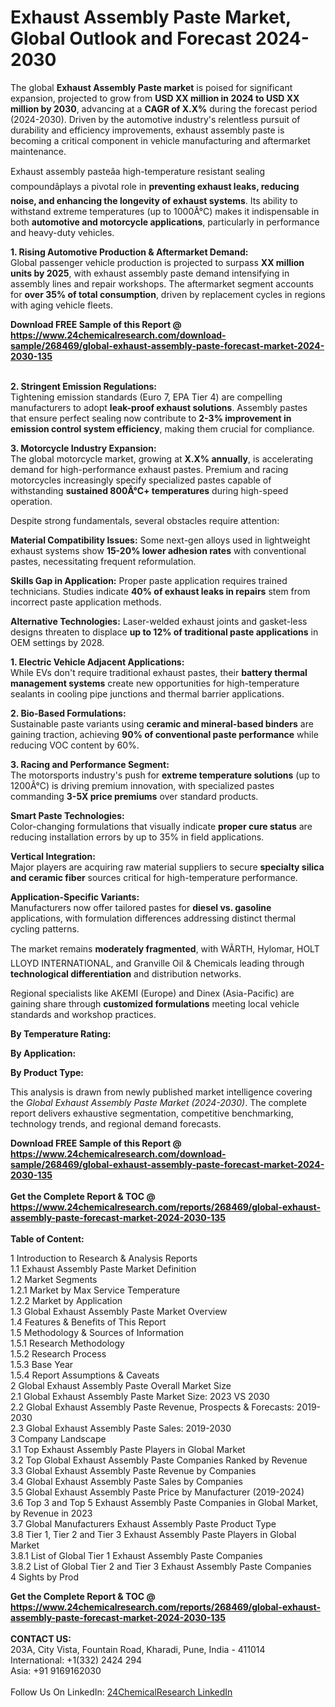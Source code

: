 <h1>Exhaust Assembly Paste Market, Global Outlook and Forecast 2024-2030</h1><p>The global <strong>Exhaust Assembly Paste market</strong> is poised for significant expansion, projected to grow from <strong>USD XX million in 2024 to USD XX million by 2030</strong>, advancing at a <strong>CAGR of X.X%</strong> during the forecast period (2024-2030). Driven by the automotive industry's relentless pursuit of durability and efficiency improvements, exhaust assembly paste is becoming a critical component in vehicle manufacturing and aftermarket maintenance.</p><p>Exhaust assembly pasteâa high-temperature resistant sealing compoundâplays a pivotal role in <strong>preventing exhaust leaks, reducing noise, and enhancing the longevity of exhaust systems</strong>. Its ability to withstand extreme temperatures (up to 1000Â°C) makes it indispensable in both <strong>automotive and motorcycle applications</strong>, particularly in performance and heavy-duty vehicles.</p><p><strong>1. Rising Automotive Production &amp; Aftermarket Demand:</strong><br>
Global passenger vehicle production is projected to surpass <strong>XX million units by 2025</strong>, with exhaust assembly paste demand intensifying in assembly lines and repair workshops. The aftermarket segment accounts for <strong>over 35% of total consumption</strong>, driven by replacement cycles in regions with aging vehicle fleets.</p><div><b>Download FREE Sample of this Report @ 
            <a href="https://www.24chemicalresearch.com/download-sample/268469/global-exhaust-assembly-paste-forecast-market-2024-2030-135">
            https://www.24chemicalresearch.com/download-sample/268469/global-exhaust-assembly-paste-forecast-market-2024-2030-135</a></b></div><br><p><strong>2. Stringent Emission Regulations:</strong><br>
Tightening emission standards (Euro 7, EPA Tier 4) are compelling manufacturers to adopt <strong>leak-proof exhaust solutions</strong>. Assembly pastes that ensure perfect sealing now contribute to <strong>2-3% improvement in emission control system efficiency</strong>, making them crucial for compliance.</p><p><strong>3. Motorcycle Industry Expansion:</strong><br>
The global motorcycle market, growing at <strong>X.X% annually</strong>, is accelerating demand for high-performance exhaust pastes. Premium and racing motorcycles increasingly specify specialized pastes capable of withstanding <strong>sustained 800Â°C+ temperatures</strong> during high-speed operation.</p><p>Despite strong fundamentals, several obstacles require attention:</p><p><strong>Material Compatibility Issues:</strong> Some next-gen alloys used in lightweight exhaust systems show <strong>15-20% lower adhesion rates</strong> with conventional pastes, necessitating frequent reformulation.</p><p><strong>Skills Gap in Application:</strong> Proper paste application requires trained technicians. Studies indicate <strong>40% of exhaust leaks in repairs</strong> stem from incorrect paste application methods.</p><p><strong>Alternative Technologies:</strong> Laser-welded exhaust joints and gasket-less designs threaten to displace <strong>up to 12% of traditional paste applications</strong> in OEM settings by 2028.</p><p><strong>1. Electric Vehicle Adjacent Applications:</strong><br>
While EVs don't require traditional exhaust pastes, their <strong>battery thermal management systems</strong> create new opportunities for high-temperature sealants in cooling pipe junctions and thermal barrier applications.</p><p><strong>2. Bio-Based Formulations:</strong><br>
Sustainable paste variants using <strong>ceramic and mineral-based binders</strong> are gaining traction, achieving <strong>90% of conventional paste performance</strong> while reducing VOC content by 60%.</p><p><strong>3. Racing and Performance Segment:</strong><br>
The motorsports industry's push for <strong>extreme temperature solutions</strong> (up to 1200Â°C) is driving premium innovation, with specialized pastes commanding <strong>3-5X price premiums</strong> over standard products.</p><p><strong>Smart Paste Technologies:</strong><br>
    Color-changing formulations that visually indicate <strong>proper cure status</strong> are reducing installation errors by up to 35% in field applications.</p><p><strong>Vertical Integration:</strong><br>
    Major players are acquiring raw material suppliers to secure <strong>specialty silica and ceramic fiber</strong> sources critical for high-temperature performance.</p><p><strong>Application-Specific Variants:</strong><br>
    Manufacturers now offer tailored pastes for <strong>diesel vs. gasoline</strong> applications, with formulation differences addressing distinct thermal cycling patterns.</p><p>The market remains <strong>moderately fragmented</strong>, with WÃRTH, Hylomar, HOLT LLOYD INTERNATIONAL, and Granville Oil &amp; Chemicals leading through <strong>technological differentiation</strong> and distribution networks.</p><p>Regional specialists like AKEMI (Europe) and Dinex (Asia-Pacific) are gaining share through <strong>customized formulations</strong> meeting local vehicle standards and workshop practices.</p><p><strong>By Temperature Rating:</strong></p><p><strong>By Application:</strong></p><p><strong>By Product Type:</strong></p><p>This analysis is drawn from newly published market intelligence covering the <em>Global Exhaust Assembly Paste Market (2024-2030)</em>. The complete report delivers exhaustive segmentation, competitive benchmarking, technology trends, and regional demand forecasts.</p><div><b>Download FREE Sample of this Report @ 
            <a href="https://www.24chemicalresearch.com/download-sample/268469/global-exhaust-assembly-paste-forecast-market-2024-2030-135">
            https://www.24chemicalresearch.com/download-sample/268469/global-exhaust-assembly-paste-forecast-market-2024-2030-135</a></b></div><br><div><b>Get the Complete Report & TOC @ 
            <a href="https://www.24chemicalresearch.com/reports/268469/global-exhaust-assembly-paste-forecast-market-2024-2030-135">
            https://www.24chemicalresearch.com/reports/268469/global-exhaust-assembly-paste-forecast-market-2024-2030-135</a></b></div><br>
            <b>Table of Content:</b><p>1 Introduction to Research & Analysis Reports<br />
    1.1 Exhaust Assembly Paste Market Definition<br />
    1.2 Market Segments<br />
        1.2.1 Market by Max Service Temperature<br />
        1.2.2 Market by Application<br />
    1.3 Global Exhaust Assembly Paste Market Overview<br />
    1.4 Features & Benefits of This Report<br />
    1.5 Methodology & Sources of Information<br />
        1.5.1 Research Methodology<br />
        1.5.2 Research Process<br />
        1.5.3 Base Year<br />
        1.5.4 Report Assumptions & Caveats<br />
2 Global Exhaust Assembly Paste Overall Market Size<br />
    2.1 Global Exhaust Assembly Paste Market Size: 2023 VS 2030<br />
    2.2 Global Exhaust Assembly Paste Revenue, Prospects & Forecasts: 2019-2030<br />
    2.3 Global Exhaust Assembly Paste Sales: 2019-2030<br />
3 Company Landscape<br />
    3.1 Top Exhaust Assembly Paste Players in Global Market<br />
    3.2 Top Global Exhaust Assembly Paste Companies Ranked by Revenue<br />
    3.3 Global Exhaust Assembly Paste Revenue by Companies<br />
    3.4 Global Exhaust Assembly Paste Sales by Companies<br />
    3.5 Global Exhaust Assembly Paste Price by Manufacturer (2019-2024)<br />
    3.6 Top 3 and Top 5 Exhaust Assembly Paste Companies in Global Market, by Revenue in 2023<br />
    3.7 Global Manufacturers Exhaust Assembly Paste Product Type<br />
    3.8 Tier 1, Tier 2 and Tier 3 Exhaust Assembly Paste Players in Global Market<br />
        3.8.1 List of Global Tier 1 Exhaust Assembly Paste Companies<br />
        3.8.2 List of Global Tier 2 and Tier 3 Exhaust Assembly Paste Companies<br />
4 Sights by Prod</p><div><b>Get the Complete Report & TOC @ 
            <a href="https://www.24chemicalresearch.com/reports/268469/global-exhaust-assembly-paste-forecast-market-2024-2030-135">
            https://www.24chemicalresearch.com/reports/268469/global-exhaust-assembly-paste-forecast-market-2024-2030-135</a></b></div><br><b>CONTACT US:</b><br>
            203A, City Vista, Fountain Road, Kharadi, Pune, India - 411014<br>
            International: +1(332) 2424 294<br>
            Asia: +91 9169162030 <br><br>
            Follow Us On LinkedIn: <a href="https://www.linkedin.com/company/24chemicalresearch/">24ChemicalResearch LinkedIn</a>
